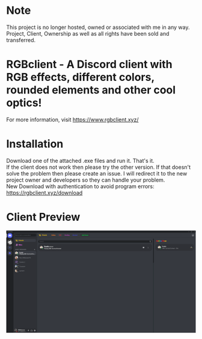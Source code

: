 # Note
This project is no longer hosted, owned or associated with me in any way. Project, Client, Ownership as well as all rights have been sold and transferred.

# RGBclient - A Discord client with RGB effects, different colors, rounded elements and other cool optics!
For more information, visit https://www.rgbclient.xyz/

# Installation
Download one of the attached .exe files and run it. That's it.</br>
If the client does not work then please try the other version. If that doesn't solve the problem then please create an issue. I will redirect it to the new project owner and developers so they can handle your problem.</br>
New Download with authentication to avoid program errors: https://rgbclient.xyz/download

# Client Preview
![Screenshot_1](https://github.com/Lunahax/rgbclient/blob/main/rgbclientbanner1.png?raw=true)
